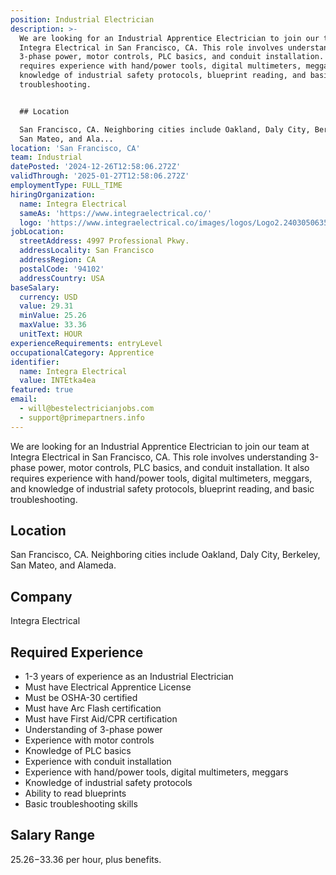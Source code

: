 ```yaml
---
position: Industrial Electrician
description: >-
  We are looking for an Industrial Apprentice Electrician to join our team at
  Integra Electrical in San Francisco, CA. This role involves understanding
  3-phase power, motor controls, PLC basics, and conduit installation. It also
  requires experience with hand/power tools, digital multimeters, meggars, and
  knowledge of industrial safety protocols, blueprint reading, and basic
  troubleshooting. 


  ## Location

  San Francisco, CA. Neighboring cities include Oakland, Daly City, Berkeley,
  San Mateo, and Ala...
location: 'San Francisco, CA'
team: Industrial
datePosted: '2024-12-26T12:58:06.272Z'
validThrough: '2025-01-27T12:58:06.272Z'
employmentType: FULL_TIME
hiringOrganization:
  name: Integra Electrical
  sameAs: 'https://www.integraelectrical.co/'
  logo: 'https://www.integraelectrical.co/images/logos/Logo2.2403050635216.png'
jobLocation:
  streetAddress: 4997 Professional Pkwy.
  addressLocality: San Francisco
  addressRegion: CA
  postalCode: '94102'
  addressCountry: USA
baseSalary:
  currency: USD
  value: 29.31
  minValue: 25.26
  maxValue: 33.36
  unitText: HOUR
experienceRequirements: entryLevel
occupationalCategory: Apprentice
identifier:
  name: Integra Electrical
  value: INTEtka4ea
featured: true
email:
  - will@bestelectricianjobs.com
  - support@primepartners.info
---
```




We are looking for an Industrial Apprentice Electrician to join our team at Integra Electrical in San Francisco, CA. This role involves understanding 3-phase power, motor controls, PLC basics, and conduit installation. It also requires experience with hand/power tools, digital multimeters, meggars, and knowledge of industrial safety protocols, blueprint reading, and basic troubleshooting. 

## Location
San Francisco, CA. Neighboring cities include Oakland, Daly City, Berkeley, San Mateo, and Alameda.

## Company
Integra Electrical

## Required Experience
- 1-3 years of experience as an Industrial Electrician
- Must have Electrical Apprentice License
- Must be OSHA-30 certified
- Must have Arc Flash certification
- Must have First Aid/CPR certification
- Understanding of 3-phase power
- Experience with motor controls
- Knowledge of PLC basics
- Experience with conduit installation
- Experience with hand/power tools, digital multimeters, meggars
- Knowledge of industrial safety protocols
- Ability to read blueprints
- Basic troubleshooting skills

## Salary Range
$25.26-$33.36 per hour, plus benefits.